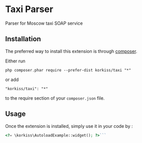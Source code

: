 Taxi Parser
===========
Parser for Moscow taxi SOAP service

Installation
------------

The preferred way to install this extension is through [composer](http://getcomposer.org/download/).

Either run

```
php composer.phar require --prefer-dist korkiss/taxi "*"
```

or add

```
"korkiss/taxi": "*"
```

to the require section of your `composer.json` file.


Usage
-----

Once the extension is installed, simply use it in your code by  :

```php
<?= \korkiss\AutoloadExample::widget(); ?>```